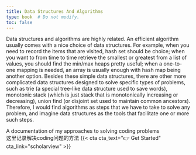 ```yaml
---
title: Data Structures And Algorithms
type: book  # Do not modify.
toc: false
---
```

Data structures and algorithms are highly related. An efficient algorithm usually comes with a nice choice of data structures. For example, when you need to record the items that are visited, hash set should be choice; when you want to from time to time retrieve the smallest or greatest from a list of values, you should find the min/max heaps pretty useful; when a one-to-one mapping is needed, an array is usually enough with hash map being another option. Besides these simple data structures, there are other more complicated data structures designed to solve specific types of problems, such as trie (a special tree-like data structure used to save words), monotonic stack (which is just stack that is monotonically increasing or decreasing), union find (or disjoint set used to maintain common ancestors). Therefore, I would find algorithms as steps that we have to take to solve any problem, and imagine data structures as the tools that facilitate one or more such steps.


A documentation of my approaches to solving coding problems\
这里记录解决coding问题的方法
{{< cta cta_text="👉 Get Started" cta_link="scholarview" >}}

